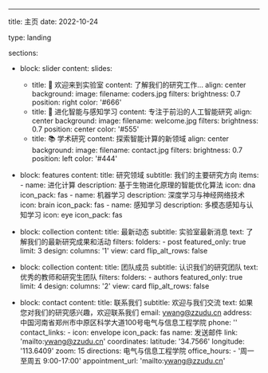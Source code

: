 ---
title: 主页
date: 2022-10-24

type: landing

sections:
  - block: slider
    content:
      slides:
      - title: 👋 欢迎来到实验室
        content: 了解我们的研究工作...
        align: center
        background:
          image:
            filename: coders.jpg
            filters:
              brightness: 0.7
          position: right
          color: '#666'
      - title: 🔬 进化智能与感知学习
        content: 专注于前沿的人工智能研究
        align: center
        background:
          image:
            filename: welcome.jpg
            filters:
              brightness: 0.7
          position: center
          color: '#555'
      - title: 📚 学术研究
        content: 探索智能计算的新领域
        align: center
        background:
          image:
            filename: contact.jpg
            filters:
              brightness: 0.7
          position: left
          color: '#444'

  - block: features
    content:
      title: 研究领域
      subtitle: 我们的主要研究方向
      items:
        - name: 进化计算
          description: 基于生物进化原理的智能优化算法
          icon: dna
          icon_pack: fas
        - name: 机器学习
          description: 深度学习与神经网络技术
          icon: brain
          icon_pack: fas
        - name: 感知学习
          description: 多模态感知与认知学习
          icon: eye
          icon_pack: fas

  - block: collection
    content:
      title: 最新动态
      subtitle: 实验室最新消息
      text: 了解我们的最新研究成果和活动
      filters:
        folders:
          - post
        featured_only: true
        limit: 3
      design:
        columns: '1'
        view: card
        flip_alt_rows: false

  - block: collection
    content:
      title: 团队成员
      subtitle: 认识我们的研究团队
      text: 优秀的教师和研究生团队
      filters:
        folders:
          - authors
        featured_only: true
        limit: 4
      design:
        columns: '2'
        view: card
        flip_alt_rows: false

  - block: contact
    content:
      title: 联系我们
      subtitle: 欢迎与我们交流
      text: 如果您对我们的研究感兴趣，欢迎联系我们
      email: ywang@zzudu.cn
      address: 中国河南省郑州市中原区科学大道100号电气与信息工程学院
      phone: ''
      contact_links:
        - icon: envelope
          icon_pack: fas
          name: 发送邮件
          link: 'mailto:ywang@zzudu.cn'
      coordinates:
        latitude: '34.7566'
        longitude: '113.6409'
      zoom: 15
      directions: 电气与信息工程学院
      office_hours:
        - '周一至周五 9:00-17:00'
      appointment_url: 'mailto:ywang@zzudu.cn'
